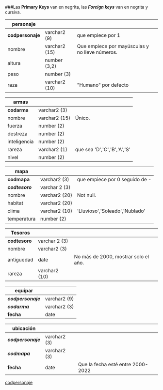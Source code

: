###Las **Primary Keys** van en negrita, las ***Foreign keys*** van en negrita y cursiva.

| personaje | | |
| ----- | -----| ----- |
| **codpersonaje** | varchar2 (9) | que empiece por 1
| nombre | varchar2 (15) | Que empiece por mayúsculas y no lleve números. |
| altura | number (3,2) |
| peso | number (3) |
| raza | varchar2 (10) | "Humano" por defecto


| armas | | |
| ----- | -----| ----- |
| **codarma** | varchar2 (3) |
| nombre | varchar2 (15) | Único.
| fuerza |  number (2) |
| destreza | number (2)|
| inteligencia | number (2) |
| rareza | varchar2 (1) | que sea 'D','C','B','A','S'
| nivel | number (2) |

| mapa | | |
| ----- | -----| ----- |
| **codmapa** | varchar2 (3) | que empiece por 0 seguido de -
| ***codtesoro*** | varchar 2 (3) |
| nombre | varchar2 (20) | Not null.
| habitat | varchar2 (20) | 
| clima | varchar2 (10) | 'Lluvioso','Soleado','Nublado'
| temperatura | number (2) |


| Tesoros | | |
| ----- | -----| ----- |
| **codtesoro** | varchar 2 (3) |
| nombre | varchar2 (3) |
| antiguedad | date | No más de 2000, mostrar solo el año.
| rareza | varchar2 (10)|

| equipar | |
| ----- | -----|
| ***codpersonaje*** | varchar2 (9) |
| ***codarma*** | varchar2 (3) |
| **fecha** | date |

| ubicación | | |
| ----- | -----| ----- |
| ***codpersonaje*** | varchar2 (3) |
| ***codmapa*** | varchar2 (3) |
|**fecha** | date | Que la fecha esté entre 2000-2022

<span style="text-decoration:underline">codpersonaje</span>






